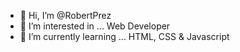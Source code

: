 - 👋 Hi, I’m @RobertPrez
- 👀 I’m interested in ... Web Developer
- 🌱 I’m currently learning ... HTML, CSS & Javascript

<!---
RobertPrez/RobertPrez is a ✨ special ✨ repository because its `README.md` (this file) appears on your GitHub profile.
You can click the Preview link to take a look at your changes.
--->
